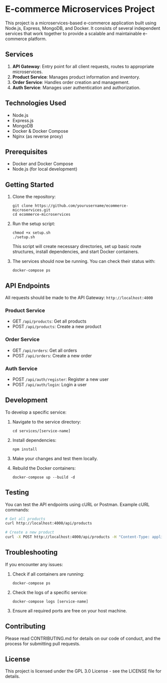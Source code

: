 # E-commerce Microservices Project

This project is a microservices-based e-commerce application built using Node.js, Express, MongoDB, and Docker. It consists of several independent services that work together to provide a scalable and maintainable e-commerce platform.

## Services

1. **API Gateway**: Entry point for all client requests, routes to appropriate microservices.
2. **Product Service**: Manages product information and inventory.
3. **Order Service**: Handles order creation and management.
4. **Auth Service**: Manages user authentication and authorization.

## Technologies Used

- Node.js
- Express.js
- MongoDB
- Docker & Docker Compose
- Nginx (as reverse proxy)

## Prerequisites

- Docker and Docker Compose
- Node.js (for local development)

## Getting Started

1. Clone the repository:
   ```
   git clone https://github.com/yourusername/ecommerce-microservices.git
   cd ecommerce-microservices
   ```

2. Run the setup script:
   ```
   chmod +x setup.sh
   ./setup.sh
   ```

   This script will create necessary directories, set up basic route structures, install dependencies, and start Docker containers.

3. The services should now be running. You can check their status with:
   ```
   docker-compose ps
   ```

## API Endpoints

All requests should be made to the API Gateway: `http://localhost:4000`

### Product Service
- GET `/api/products`: Get all products
- POST `/api/products`: Create a new product

### Order Service
- GET `/api/orders`: Get all orders
- POST `/api/orders`: Create a new order

### Auth Service
- POST `/api/auth/register`: Register a new user
- POST `/api/auth/login`: Login a user

## Development

To develop a specific service:

1. Navigate to the service directory:
   ```
   cd services/[service-name]
   ```

2. Install dependencies:
   ```
   npm install
   ```

3. Make your changes and test them locally.

4. Rebuild the Docker containers:
   ```
   docker-compose up --build -d
   ```

## Testing

You can test the API endpoints using cURL or Postman. Example cURL commands:

```bash
# Get all products
curl http://localhost:4000/api/products

# Create a new product
curl -X POST http://localhost:4000/api/products -H "Content-Type: application/json" -d '{"name":"Test Product","price":9.99}'
```

## Troubleshooting

If you encounter any issues:

1. Check if all containers are running:
   ```
   docker-compose ps
   ```

2. Check the logs of a specific service:
   ```
   docker-compose logs [service-name]
   ```

3. Ensure all required ports are free on your host machine.

## Contributing

Please read CONTRIBUTING.md for details on our code of conduct, and the process for submitting pull requests.

## License

This project is licensed under the GPL 3.0 License - see the LICENSE file for details.